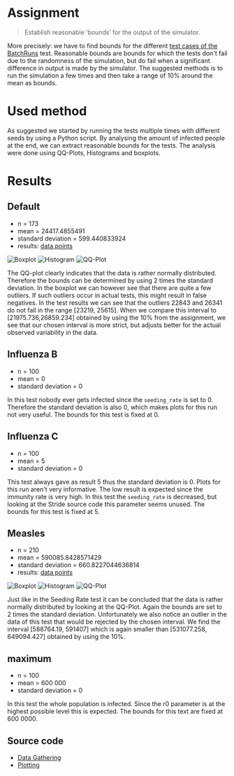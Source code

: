 # Assignment
> Establish reasonable ‘bounds’ for the output of the simulator.

More precisely: we have to find bounds for the different [test cases of the BatchRuns](https://github.com/broeckho/stride/blob/deb54e1e7be43e104aa404f83329640229f7c894/test/cpp/gtester/BatchRuns.cpp#L45-L49) test.
Reasonable bounds are bounds for which the tests don't fail due to the randomness of the simulation, but do fail when a significant difference in output is made by the simulator.
The suggested methods is to run the simulation a few times and then take a range of 10% around the mean as bounds.

# Used method
As suggested we started by running the tests multiple times with different seeds by using a Python script.
By analysing the amount of infected people at the end, we can extract reasonable bounds for the tests.
The analysis were done using QQ-Plots, Histograms and boxplots.

# Results
## Default
 - n = 173
 - mean = 24417.4855491
 - standard deviation = 599.440833924
 - results: [data points](assets/src/week2/default_data.txt)

![Boxplot](assets/images/week2/default_boxplot.png)
![Histogram](assets/images/week2/default_hist.png)
![QQ-Plot](assets/images/week2/default_qq.png)

The QQ-plot clearly indicates that the data is rather normally distributed.
Therefore the bounds can be determined by using 2 times the standard deviation.
In the boxplot we can however see that there are quite a few outliers. 
If such outliers occur in actual tests, this might result in false negatives.
In the test results we can see that the outliers 22843 and 26341 do not fall in the range [23219, 25615].
When we compare this interval to [21975.736,26859.234] obtained by using the 10% from the assignment, 
we see that our chosen interval is more strict, but adjusts better for the actual observed variability in the data.


## Influenza B
 - n = 100
 - mean = 0
 - standard deviation = 0

In this test nobody ever gets infected since the `seeding_rate` is set to 0.
Therefore the standard deviation is also 0, which makes plots for this run not very useful.
The bounds for this test is fixed at 0.

## Influenza C
 - n = 100
 - mean = 5
 - standard deviation = 0

This test always gave as result 5 thus the standard deviation is 0.
Plots for this run aren't very informative.
The low result is expected since the immunity rate is very high. In this test the `seeding_rate` is decreased, but looking at the Stride source code this parameter seems unused.
The bounds for this test is fixed at 5.


## Measles
 - n = 210
 - mean = 590085.8428571429
 - standard deviation = 660.8227044636814
 - results: [data points](assets/src/week2/measles_data.txt)

![Boxplot](assets/images/week2/measles_boxplot.png)
![Histogram](assets/images/week2/measles_hist.png)
![QQ-Plot](assets/images/week2/measles_qq.png)

Just like in the Seeding Rate test it can be concluded that the data is rather normally distributed by looking at the QQ-Plot.
Again the bounds are set to 2 times the standard deviation.
Unfortunately we also notice an outlier in the data of this test that would be rejected by the chosen interval.
We find the interval [588764.19, 591407] which is again smaller than [531077.258, 649094.427] obtained by using the 10%.


## maximum
 - n = 100
 - mean = 600 000
 - standard deviation = 0

In this test the whole population is infected. Since the r0 parameter is at the highest possible level this is expected.
The bounds for this text are fixed at 600 0000.

## Source code
 - [Data Gathering](assets/src/week2/mean.py)
 - [Plotting](assets/src/week2/plot.py)
